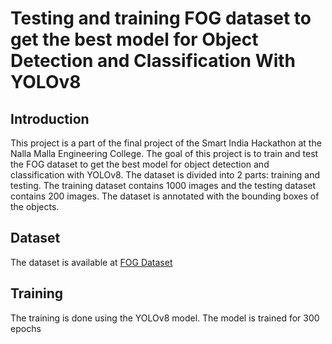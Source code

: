 # Testing and training FOG dataset to get the best model for Object Detection and Classification With YOLOv8

## Introduction
This project is a part of the final project of the Smart India Hackathon at the Nalla Malla Engineering College. The goal of this project is to train and test the FOG dataset to get the best model for object detection and classification with YOLOv8. The dataset is divided into 2 parts: training and testing. The training dataset contains 1000 images and the testing dataset contains 200 images. The dataset is annotated with the bounding boxes of the objects.

## Dataset
The dataset is available at [FOG Dataset](https://drive.google.com/drive/folders/1yKHIH9dQTV96437nJGWJO8Uq-4eIMoOV)

## Training
The training is done using the YOLOv8 model. The model is trained for 300 epochs
